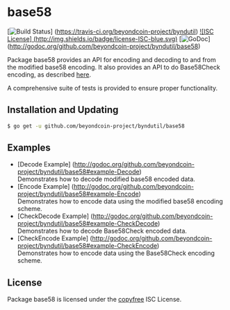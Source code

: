 base58
==========

[![Build Status](http://img.shields.io/travis/beyondcoin-project/byndutil.svg)]
(https://travis-ci.org/beyondcoin-project/byndutil) [![ISC License]
(http://img.shields.io/badge/license-ISC-blue.svg)](http://copyfree.org)
[![GoDoc](https://godoc.org/github.com/beyondcoin-project/byndutil/base58?status.png)]
(http://godoc.org/github.com/beyondcoin-project/byndutil/base58)

Package base58 provides an API for encoding and decoding to and from the
modified base58 encoding.  It also provides an API to do Base58Check encoding,
as described [here](https://en.beyondcoin.it/wiki/Base58Check_encoding).

A comprehensive suite of tests is provided to ensure proper functionality.

## Installation and Updating

```bash
$ go get -u github.com/beyondcoin-project/byndutil/base58
```

## Examples

* [Decode Example]
  (http://godoc.org/github.com/beyondcoin-project/byndutil/base58#example-Decode)  
  Demonstrates how to decode modified base58 encoded data.
* [Encode Example]
  (http://godoc.org/github.com/beyondcoin-project/byndutil/base58#example-Encode)  
  Demonstrates how to encode data using the modified base58 encoding scheme.
* [CheckDecode Example]
  (http://godoc.org/github.com/beyondcoin-project/byndutil/base58#example-CheckDecode)  
  Demonstrates how to decode Base58Check encoded data.
* [CheckEncode Example]
  (http://godoc.org/github.com/beyondcoin-project/byndutil/base58#example-CheckEncode)  
  Demonstrates how to encode data using the Base58Check encoding scheme.

## License

Package base58 is licensed under the [copyfree](http://copyfree.org) ISC
License.
